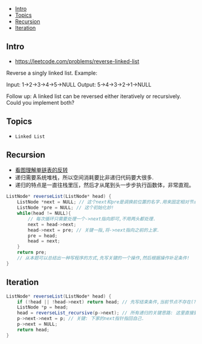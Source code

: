 - [Intro](#intro)
- [Topics](#topics)
- [Recursion](#recursion)
- [Iteration](#iteration)

## Intro

- https://leetcode.com/problems/reverse-linked-list

Reverse a singly linked list.
Example:

Input: 1->2->3->4->5->NULL
Output: 5->4->3->2->1->NULL

Follow up:
A linked list can be reversed either iteratively or recursively. Could you implement both?


## Topics

- `Linked List`




## Recursion


- [看图理解单链表的反转](http://blog.csdn.net/feliciafay/article/details/6841115)
- 递归需要系统堆栈，所以空间消耗要比非递归代码要大很多.
- 递归的特点是一直往栈里压，然后才从尾到头一步步执行函数体，非常直观。




```csharp
ListNode* reverseList(ListNode* head) {
    ListNode *next = NULL; // 这个next和pre是调换前位置的名字.用来固定相对节点,方便指来指去.
    ListNode *pre = NULL; // 这个初始化妙!
    while(head != NULL){
        // 每次循环只需要处理一个->next指向即可,不用两头都处理.
        next = head->next;
        head->next = pre; // 关键一指,将->next指向之前的上家.
        pre = head;
        head = next;
    }
    return pre;
    // 从本题可以总结出一种写程序的方式,先写关键的一个操作,然后根据操作补足条件!
}
```


## Iteration

```csharp
ListNode* reverseList(ListNode* head) {
    if (!head || !head->next) return head; // 先写结束条件,当前节点不存在(?)了,就算转置完了.
    ListNode *p = head;
    head = reverseList_recursive(p->next); // 所有递归的关键思路: 这里直接到链表底部!!
    p->next->next = p; // 关键: 下家的next指针指回自己.
    p->next = NULL;
    return head;
}
```
